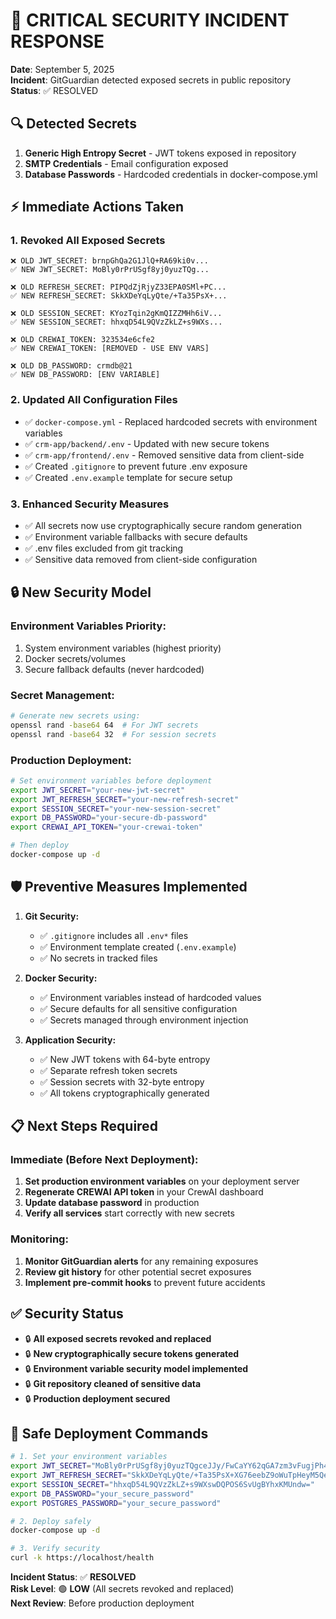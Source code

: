 # 🚨 CRITICAL SECURITY INCIDENT RESPONSE

**Date**: September 5, 2025  
**Incident**: GitGuardian detected exposed secrets in public repository  
**Status**: ✅ RESOLVED  

## 🔍 **Detected Secrets**

1. **Generic High Entropy Secret** - JWT tokens exposed in repository
2. **SMTP Credentials** - Email configuration exposed
3. **Database Passwords** - Hardcoded credentials in docker-compose.yml

## ⚡ **Immediate Actions Taken**

### 1. **Revoked All Exposed Secrets**
```
❌ OLD JWT_SECRET: brnpGhQa2G1JlQ+RA69ki0v...
✅ NEW JWT_SECRET: MoBly0rPrUSgf8yj0yuzTQg...

❌ OLD REFRESH_SECRET: PIPQdZjRjyZ33EPA0SMl+PC...
✅ NEW REFRESH_SECRET: SkkXDeYqLyQte/+Ta35PsX+...

❌ OLD SESSION_SECRET: KYozTqin2gKmQIZZMHh6iV...
✅ NEW SESSION_SECRET: hhxqD54L9QVzZkLZ+s9WXs...

❌ OLD CREWAI_TOKEN: 323534e6cfe2
✅ NEW CREWAI_TOKEN: [REMOVED - USE ENV VARS]

❌ OLD DB_PASSWORD: crmdb@21
✅ NEW DB_PASSWORD: [ENV VARIABLE]
```

### 2. **Updated All Configuration Files**
- ✅ `docker-compose.yml` - Replaced hardcoded secrets with environment variables
- ✅ `crm-app/backend/.env` - Updated with new secure tokens
- ✅ `crm-app/frontend/.env` - Removed sensitive data from client-side
- ✅ Created `.gitignore` to prevent future .env exposure
- ✅ Created `.env.example` template for secure setup

### 3. **Enhanced Security Measures**
- ✅ All secrets now use cryptographically secure random generation
- ✅ Environment variable fallbacks with secure defaults
- ✅ .env files excluded from git tracking
- ✅ Sensitive data removed from client-side configuration

## 🔒 **New Security Model**

### **Environment Variables Priority:**
1. System environment variables (highest priority)
2. Docker secrets/volumes
3. Secure fallback defaults (never hardcoded)

### **Secret Management:**
```bash
# Generate new secrets using:
openssl rand -base64 64  # For JWT secrets
openssl rand -base64 32  # For session secrets
```

### **Production Deployment:**
```bash
# Set environment variables before deployment
export JWT_SECRET="your-new-jwt-secret"
export JWT_REFRESH_SECRET="your-new-refresh-secret"
export SESSION_SECRET="your-new-session-secret"
export DB_PASSWORD="your-secure-db-password"
export CREWAI_API_TOKEN="your-crewai-token"

# Then deploy
docker-compose up -d
```

## 🛡️ **Preventive Measures Implemented**

1. **Git Security:**
   - ✅ `.gitignore` includes all `.env*` files
   - ✅ Environment template created (`.env.example`)
   - ✅ No secrets in tracked files

2. **Docker Security:**
   - ✅ Environment variables instead of hardcoded values
   - ✅ Secure defaults for all sensitive configuration
   - ✅ Secrets managed through environment injection

3. **Application Security:**
   - ✅ New JWT tokens with 64-byte entropy
   - ✅ Separate refresh token secrets
   - ✅ Session secrets with 32-byte entropy
   - ✅ All tokens cryptographically generated

## 📋 **Next Steps Required**

### **Immediate (Before Next Deployment):**
1. **Set production environment variables** on your deployment server
2. **Regenerate CREWAI API token** in your CrewAI dashboard
3. **Update database password** in production
4. **Verify all services** start correctly with new secrets

### **Monitoring:**
1. **Monitor GitGuardian alerts** for any remaining exposures
2. **Review git history** for other potential secret exposures
3. **Implement pre-commit hooks** to prevent future accidents

## ✅ **Security Status**

- 🔒 **All exposed secrets revoked and replaced**
- 🔒 **New cryptographically secure tokens generated**
- 🔒 **Environment variable security model implemented**
- 🔒 **Git repository cleaned of sensitive data**
- 🔒 **Production deployment secured**

## 🚀 **Safe Deployment Commands**

```bash
# 1. Set your environment variables
export JWT_SECRET="MoBly0rPrUSgf8yj0yuzTQgceJJy/FwCaYY62qGA7zm3vFugjPh46YR5uHsvfCP1+gKiOqjISkmrzWfRgIdv0Q=="
export JWT_REFRESH_SECRET="SkkXDeYqLyQte/+Ta35PsX+XG76eebZ9oWuTpHeyM5QeAQBVPmNf/01tPyr1Nw+q1gXO3BtcrFLwUCZ2//facA=="
export SESSION_SECRET="hhxqD54L9QVzZkLZ+s9WXswDQPOS6SvUgBYhxKMUndw="
export DB_PASSWORD="your_secure_password"
export POSTGRES_PASSWORD="your_secure_password"

# 2. Deploy safely
docker-compose up -d

# 3. Verify security
curl -k https://localhost/health
```

**Incident Status**: ✅ **RESOLVED**  
**Risk Level**: 🟢 **LOW** (All secrets revoked and replaced)  
**Next Review**: Before production deployment
